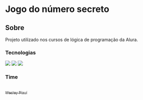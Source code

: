 <h1>Jogo do número secreto</h1>
<h2>Sobre</h2>
<p>Projeto utilizado nos cursos de lógica de programação da Alura.</p>

<h3>Tecnologias</h3>
<div>
  <img src="https://img.shields.io/badge/HTML-239120?style=for-the-badge&logo=html5&logoColor=white">
  <img src="https://img.shields.io/badge/CSS-239120?&style=for-the-badge&logo=css3&logoColor=white">
  <img src="https://img.shields.io/badge/Javascript-F7DF1E?style=for-the-badge&logo=javascript&logoColor=black">
</div>

<h3>Time</h3>
<a href= "https://github.com/wesleypiaui">
  <br>
  <sub>Wesley Piauí</sub>
</a>
